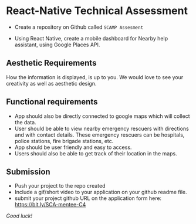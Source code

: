 # React-Native Technical Assessment  
- Create a repository on Github called ``SCAMP Assesment``

- Using React Native, create a mobile dashboard for Nearby help assistant, using Google Places API.

## Aesthetic Requirements
How the information is displayed, is up to you. We would love to see your creativity as well as aesthetic design.
  
## Functional requirements
- App should also be directly connected to google maps which will collect the data.
- User should be able to view nearby emergency rescuers with directions and with contact details. These emergency rescuers can be hospitals, police stations, fire brigade stations, etc.
- App should be user friendly and easy to access.
- Users should also be able to get track of their location in the maps. 

## Submission

- Push your project to the repo created
- Include a gif/short video to your application on your github readme file.
- submit your project github URL on the application form here: https://bit.ly/SCA-mentee-C4


*Good luck!*
